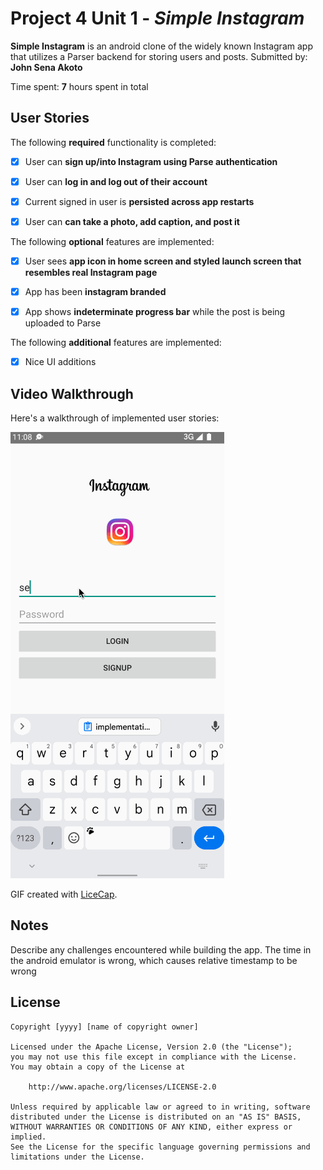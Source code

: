 # Project 4 Unit 1 - *Simple Instagram*

**Simple Instagram** is an android clone of the widely known Instagram app that utilizes a Parser backend for storing users and posts.
Submitted by: **John Sena Akoto**

Time spent: **7** hours spent in total

## User Stories

The following **required** functionality is completed:

* [x] User can **sign up/into Instagram using Parse authentication**
* [x] User can **log in and log out of their account**
* [x] Current signed in user is **persisted across app restarts**
* [x] User can **can take a photo, add caption, and post it**


The following **optional** features are implemented:
* [x] User sees **app icon in home screen and styled launch screen that resembles real Instagram page**
* [x] App has been **instagram branded**
* [x] App shows **indeterminate progress bar** while the post is being uploaded to Parse



The following **additional** features are implemented:

* [x] Nice UI additions

## Video Walkthrough

Here's a walkthrough of implemented user stories:

<img src='walkthrough.gif' title='Video Walkthrough' width='' alt='Video Walkthrough' />

GIF created with [LiceCap](http://www.cockos.com/licecap/).

## Notes

Describe any challenges encountered while building the app.
The time in the android emulator is wrong, which causes relative timestamp to be wrong

## License

    Copyright [yyyy] [name of copyright owner]

    Licensed under the Apache License, Version 2.0 (the "License");
    you may not use this file except in compliance with the License.
    You may obtain a copy of the License at

        http://www.apache.org/licenses/LICENSE-2.0

    Unless required by applicable law or agreed to in writing, software
    distributed under the License is distributed on an "AS IS" BASIS,
    WITHOUT WARRANTIES OR CONDITIONS OF ANY KIND, either express or implied.
    See the License for the specific language governing permissions and
    limitations under the License.
